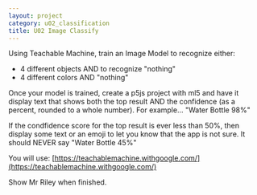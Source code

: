 ```yaml
---
layout: project
category: u02_classification
title: U02 Image Classify
---
```


Using Teachable Machine, train an Image Model to recognize either:
- 4 different objects AND to recognize "nothing"
- 4 different colors AND "nothing"

Once your model is trained, create a p5js project with ml5 and have it display text that shows both the top result AND the confidence (as a percent, rounded to a whole number). For example... "Water Bottle 98%"

If the condfidence score for the top result is ever less than 50%, then display some text or an emoji to let you know that the app is not sure. It should NEVER say "Water Bottle 45%"

You will use: [https://teachablemachine.withgoogle.com/](https://teachablemachine.withgoogle.com/)

Show Mr Riley when finished.